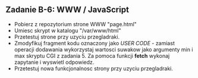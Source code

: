 ## Zadanie B-6: WWW / JavaScript
* Pobierz z repozytorium strone WWW "page.html"
* Umiesc skrypt w katalogu "/var/www/html"
* Przetestuj strone przy uzyciu przegladraki.
* Zmodyfikuj fragment kodu oznaczony jako *USER CODE* - zamiast operacji dodawania wykorzystaj wartosci suwakow jako argumenty min i max skryptu CGI z zadania 5. Za pomoca funkcji **fetch** wykonaj zapytanie i wyswietl odpowiedz.
* Przetestuj nowa funkcjonalnosc strony przy uzyciu przegladraki. 
